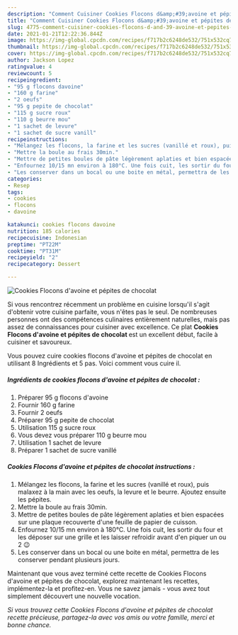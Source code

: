 ```yaml
---
description: "Comment Cuisiner Cookies Flocons d&amp;#39;avoine et pépites de chocolat"
title: "Comment Cuisiner Cookies Flocons d&amp;#39;avoine et pépites de chocolat"
slug: 4775-comment-cuisiner-cookies-flocons-d-and-39-avoine-et-pepites-de-chocolat
date: 2021-01-21T12:22:36.844Z
image: https://img-global.cpcdn.com/recipes/f717b2c6248de532/751x532cq70/cookies-flocons-davoine-et-pepites-de-chocolat-photo-principale-de-la-recette.jpg
thumbnail: https://img-global.cpcdn.com/recipes/f717b2c6248de532/751x532cq70/cookies-flocons-davoine-et-pepites-de-chocolat-photo-principale-de-la-recette.jpg
cover: https://img-global.cpcdn.com/recipes/f717b2c6248de532/751x532cq70/cookies-flocons-davoine-et-pepites-de-chocolat-photo-principale-de-la-recette.jpg
author: Jackson Lopez
ratingvalue: 4
reviewcount: 5
recipeingredient:
- "95 g flocons davoine"
- "160 g farine"
- "2 oeufs"
- "95 g pepite de chocolat"
- "115 g sucre roux"
- "110 g beurre mou"
- "1 sachet de levure"
- "1 sachet de sucre vanill"
recipeinstructions:
- "Mélangez les flocons, la farine et les sucres (vanillé et roux), puis malaxez à la main avec les oeufs, la levure et le beurre. Ajoutez ensuite les pépites."
- "Mettre la boule au frais 30min."
- "Mettre de petites boules de pâte légèrement aplaties et bien espacées sur une plaque recouverte d&#39;une feuille de papier de cuisson."
- "Enfournez 10/15 mn environ à 180°C. Une fois cuit, les sortir du four et les déposer sur une grille et les laisser refroidir avant d&#39;en piquer un ou 2 😉"
- "Les conserver dans un bocal ou une boite en métal, permettra de les conserver pendant plusieurs jours."
categories:
- Resep
tags:
- cookies
- flocons
- davoine

katakunci: cookies flocons davoine 
nutrition: 185 calories
recipecuisine: Indonesian
preptime: "PT22M"
cooktime: "PT31M"
recipeyield: "2"
recipecategory: Dessert

---
```



![Cookies Flocons d&#39;avoine et pépites de chocolat](https://img-global.cpcdn.com/recipes/f717b2c6248de532/751x532cq70/cookies-flocons-davoine-et-pepites-de-chocolat-photo-principale-de-la-recette.jpg)

Si vous rencontrez récemment un problème en cuisine lorsqu'il s'agit d'obtenir votre cuisine parfaite, vous n'êtes pas le seul. De nombreuses personnes ont des compétences culinaires entièrement naturelles, mais pas assez de connaissances pour cuisiner avec excellence. Ce plat <strong> Cookies Flocons d&#39;avoine et pépites de chocolat </strong> est un excellent début, facile à cuisiner et savoureux.

<!--inarticleads1-->

Vous pouvez cuire cookies flocons d&#39;avoine et pépites de chocolat en utilisant 8 Ingrédients et 5 pas. Voici comment vous cuire il.

##### Ingrédients de cookies flocons d&#39;avoine et pépites de chocolat :

1. Préparer 95 g flocons d&#39;avoine
1. Fournir 160 g farine
1. Fournir 2 oeufs
1. Préparer 95 g pepite de chocolat
1. Utilisation 115 g sucre roux
1. Vous devez vous préparer 110 g beurre mou
1. Utilisation 1 sachet de levure
1. Préparer 1 sachet de sucre vanillé




<!--inarticleads2-->

##### Cookies Flocons d&#39;avoine et pépites de chocolat instructions :

1. Mélangez les flocons, la farine et les sucres (vanillé et roux), puis malaxez à la main avec les oeufs, la levure et le beurre. Ajoutez ensuite les pépites.
1. Mettre la boule au frais 30min.
1. Mettre de petites boules de pâte légèrement aplaties et bien espacées sur une plaque recouverte d&#39;une feuille de papier de cuisson.
1. Enfournez 10/15 mn environ à 180°C. Une fois cuit, les sortir du four et les déposer sur une grille et les laisser refroidir avant d&#39;en piquer un ou 2 😉
1. Les conserver dans un bocal ou une boite en métal, permettra de les conserver pendant plusieurs jours.




<!--inarticleads1-->

<p>
Maintenant que vous avez terminé cette recette de Cookies Flocons d&#39;avoine et pépites de chocolat, explorez maintenant les recettes, implémentez-la et profitez-en. Vous ne savez jamais - vous avez tout simplement découvert une nouvelle vocation.
</p>

<p>
<i>Si vous trouvez cette Cookies Flocons d&#39;avoine et pépites de chocolat recette précieuse, partagez-la avec vos amis ou votre famille, merci et bonne chance.</i>
</p>
